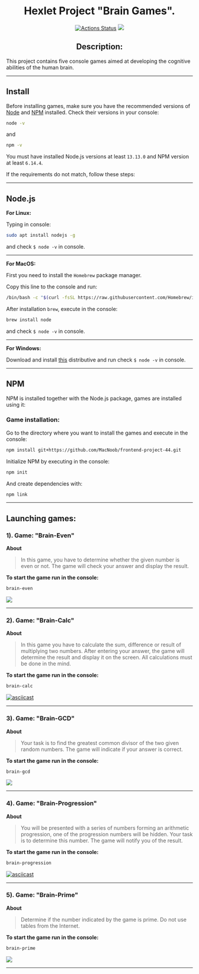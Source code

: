 <h1 align="center"> Hexlet Project "Brain Games".</h1>

<div align="center">

[![Actions Status](https://github.com/MacNoob/frontend-project-44/workflows/hexlet-check/badge.svg)](https://github.com/MacNoob/frontend-project-44/actions)
<a href="https://codeclimate.com/github/MacNoob/frontend-project-44/maintainability"><img
src="https://api.codeclimate.com/v1/badges/940ac966ca5ce0e71d96/maintainability" /></a>
</div>

<h2 align="center"> Description: </h2>

This project contains five console games aimed at developing the cognitive abilities of the human brain.

___

## Install

Before installing games, make sure you have the recommended versions of [Node](https://nodejs.org/en/) and [NPM](https://www.npmjs.com/) installed.
Check their versions in your console:

```bash
node -v
```
and

```bash
npm -v
```

You must have installed Node.js versions at least ```13.13.0``` and NPM version at least ```6.14.4```.

If the requirements do not match, follow these steps:

___

## Node.js

**For Linux:**

Typing in console:

```bash
sudo apt install nodejs -g
```

and check ```$ node -v``` in console.

___

**For MacOS:**

First you need to install the ```Homebrew``` package manager.

Copy this line to the console and run:

```bash
/bin/bash -c "$(curl -fsSL https://raw.githubusercontent.com/Homebrew/install/HEAD/install.sh)"
```

After installation ```brew```, execute in the console:

```bash
brew install node
```
and check ```$ node -v``` in console.

___

**For Windows:**

Download and install [this](https://nodejs.org/en/download/) distributive and run check ```$ node -v``` in console.

___

## NPM

NPM is installed together with the Node.js package, games are installed using it:

### Game installation:

Go to the directory where you want to install the games and execute in the console:

```bash
npm install git+https://github.com/MacNoob/frontend-project-44.git
```

Initialize NPM by executing in the console:

```bash
npm init
```

And create dependencies with:

```bash
npm link
```

___


## Launching games:

### 1). Game: "Brain-Even"

**About**

> In this game, you have to determine whether the given number is even or not. The game will check your answer and display the result.

**To start the game run in the console:**

```bash
brain-even
```

<a href="https://asciinema.org/a/e0NOtBdLepc1y80o5gXGKth5f" target="_blank"><img src="https://asciinema.org/a/e0NOtBdLepc1y80o5gXGKth5f.svg" /></a>

___

### 2). Game: "Brain-Calc"

**About**

> In this game you have to calculate the sum, difference or result of multiplying two numbers. After entering your answer, the game will determine the result and display it on the screen. All calculations must be done in the mind.

**To start the game run in the console:**

```bash
brain-calc
```

[![asciicast](https://asciinema.org/a/zRy3lDuOcTxnV9r50im3ZjgDr.svg)](https://asciinema.org/a/zRy3lDuOcTxnV9r50im3ZjgDr)

___

### 3). Game: "Brain-GCD" 

**About**

> Your task is to find the greatest common divisor of the two given random numbers. The game will indicate if your answer is correct.

**To start the game run in the console:**

```bash
brain-gcd
```

<a href="https://asciinema.org/a/s5BNpUI33tpOHYdOFGAGqKeee" target="_blank"><img src="https://asciinema.org/a/s5BNpUI33tpOHYdOFGAGqKeee.svg" /></a>

___

### 4). Game: "Brain-Progression"

**About**

> You will be presented with a series of numbers forming an arithmetic progression, one of the progression numbers will be hidden. Your task is to determine this number. The game will notify you of the result.

**To start the game run in the console:**

```bash
brain-progression
```

[![asciicast](https://asciinema.org/a/HX4sijaxKAofMNIV4uL0tlBY9.svg)](https://asciinema.org/a/HX4sijaxKAofMNIV4uL0tlBY9)

___

### 5). Game: "Brain-Prime"

**About**

> Determine if the number indicated by the game is prime. Do not use tables from the Internet.

**To start the game run in the console:**

```bash
brain-prime
```

<a href="https://asciinema.org/a/HX4sijaxKAofMNIV4uL0tlBY9" target="_blank"><img src="https://asciinema.org/a/HX4sijaxKAofMNIV4uL0tlBY9.svg" /></a>

___

